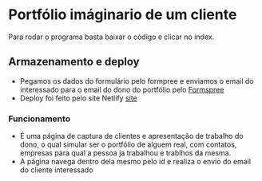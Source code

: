# Portfólio imáginario de um cliente

Para rodar o programa basta baixar o código e clicar no index.

## Armazenamento e deploy

- Pegamos os dados do formulário pelo formpree e enviamos o email do interessado para o email do dono do portfólio pelo [Formspree](https://formspree.io/forms/mblgjdeg/integration)
- Deploy foi feito pelo site Netlify [site](https://portfoliopageteste.netlify.app/)

### Funcionamento

- É uma página de captura de clientes e apresentação de trabalho do dono, o qual simular ser o portfólio de alguem real, com contatos, empresas para qual a pessoa ja trabalhou e trablhos da mesma.
- A página navega dentro dela mesmo pelo id e realiza o envio do email do cliente interessado
  
